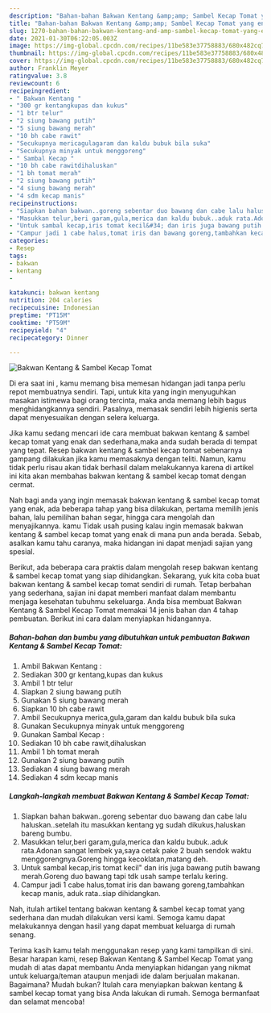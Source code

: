 ```yaml
---
description: "Bahan-bahan Bakwan Kentang &amp;amp; Sambel Kecap Tomat yang enak Untuk Jualan"
title: "Bahan-bahan Bakwan Kentang &amp;amp; Sambel Kecap Tomat yang enak Untuk Jualan"
slug: 1270-bahan-bahan-bakwan-kentang-and-amp-sambel-kecap-tomat-yang-enak-untuk-jualan
date: 2021-01-30T06:22:05.003Z
image: https://img-global.cpcdn.com/recipes/11be583e37758883/680x482cq70/bakwan-kentang-sambel-kecap-tomat-foto-resep-utama.jpg
thumbnail: https://img-global.cpcdn.com/recipes/11be583e37758883/680x482cq70/bakwan-kentang-sambel-kecap-tomat-foto-resep-utama.jpg
cover: https://img-global.cpcdn.com/recipes/11be583e37758883/680x482cq70/bakwan-kentang-sambel-kecap-tomat-foto-resep-utama.jpg
author: Franklin Meyer
ratingvalue: 3.8
reviewcount: 6
recipeingredient:
- " Bakwan Kentang "
- "300 gr kentangkupas dan kukus"
- "1 btr telur"
- "2 siung bawang putih"
- "5 siung bawang merah"
- "10 bh cabe rawit"
- "Secukupnya mericagulagaram dan kaldu bubuk bila suka"
- "Secukupnya minyak untuk menggoreng"
- " Sambal Kecap "
- "10 bh cabe rawitdihaluskan"
- "1 bh tomat merah"
- "2 siung bawang putih"
- "4 siung bawang merah"
- "4 sdm kecap manis"
recipeinstructions:
- "Siapkan bahan bakwan..goreng sebentar duo bawang dan cabe lalu haluskan..setelah itu masukkan kentang yg sudah dikukus,haluskan bareng bumbu."
- "Masukkan telur,beri garam,gula,merica dan kaldu bubuk..aduk rata.Adonan sangat lembek ya,saya cetak pake 2 buah sendok waktu menggorengnya.Goreng hingga kecoklatan,matang deh."
- "Untuk sambal kecap,iris tomat kecil&#34; dan iris juga bawang putih bawang merah.Goreng duo bawang tapi tdk usah sampe terlalu kering."
- "Campur jadi 1 cabe halus,tomat iris dan bawang goreng,tambahkan kecap manis, aduk rata..siap dihidangkan."
categories:
- Resep
tags:
- bakwan
- kentang
- 

katakunci: bakwan kentang  
nutrition: 204 calories
recipecuisine: Indonesian
preptime: "PT15M"
cooktime: "PT59M"
recipeyield: "4"
recipecategory: Dinner

---
```



![Bakwan Kentang &amp; Sambel Kecap Tomat](https://img-global.cpcdn.com/recipes/11be583e37758883/680x482cq70/bakwan-kentang-sambel-kecap-tomat-foto-resep-utama.jpg)

Di era  saat ini , kamu memang bisa memesan hidangan jadi tanpa perlu repot membuatnya sendiri. Tapi, untuk kita yang ingin menyuguhkan masakan istimewa bagi orang tercinta, maka anda memang lebih bagus menghidangkannya sendiri. Pasalnya, memasak sendiri lebih higienis serta dapat menyesuaikan dengan selera keluarga.

Jika kamu sedang mencari ide cara membuat bakwan kentang &amp; sambel kecap tomat yang enak dan sederhana,maka anda sudah berada di tempat yang tepat. Resep bakwan kentang &amp; sambel kecap tomat  sebenarnya gampang dilakukan jika kamu memasaknya dengan teliti. Namun, kamu tidak perlu risau akan tidak berhasil dalam melakukannya 
karena di artikel ini kita akan membahas bakwan kentang &amp; sambel kecap tomat dengan cermat.  



Nah bagi anda yang ingin memasak bakwan kentang &amp; sambel kecap tomat yang enak, ada beberapa tahap yang bisa dilakukan, pertama memilih jenis bahan, lalu pemilihan bahan segar, hingga cara mengolah dan menyajikannya. kamu Tidak usah pusing kalau ingin memasak bakwan kentang &amp; sambel kecap tomat yang enak di mana pun anda berada. Sebab, asalkan kamu  tahu caranya, maka hidangan ini dapat menjadi sajian yang spesial.

Berikut, ada beberapa cara praktis  dalam mengolah resep bakwan kentang &amp; sambel kecap tomat yang siap dihidangkan. Sekarang, yuk kita coba buat bakwan kentang &amp; sambel kecap tomat sendiri di rumah. Tetap berbahan yang sederhana, sajian ini dapat memberi manfaat dalam membantu menjaga kesehatan tubuhmu sekeluarga. Anda bisa membuat Bakwan Kentang &amp; Sambel Kecap Tomat memakai 14 jenis bahan dan 4 tahap pembuatan. Berikut ini cara dalam menyiapkan hidangannya.

<!--inarticleads1-->

##### Bahan-bahan dan bumbu yang dibutuhkan untuk pembuatan Bakwan Kentang &amp; Sambel Kecap Tomat:

1. Ambil  Bakwan Kentang :
1. Sediakan 300 gr kentang,kupas dan kukus
1. Ambil 1 btr telur
1. Siapkan 2 siung bawang putih
1. Gunakan 5 siung bawang merah
1. Siapkan 10 bh cabe rawit
1. Ambil Secukupnya merica,gula,garam dan kaldu bubuk bila suka
1. Gunakan Secukupnya minyak untuk menggoreng
1. Gunakan  Sambal Kecap :
1. Sediakan 10 bh cabe rawit,dihaluskan
1. Ambil 1 bh tomat merah
1. Gunakan 2 siung bawang putih
1. Sediakan 4 siung bawang merah
1. Sediakan 4 sdm kecap manis




<!--inarticleads2-->

##### Langkah-langkah membuat Bakwan Kentang &amp; Sambel Kecap Tomat:

1. Siapkan bahan bakwan..goreng sebentar duo bawang dan cabe lalu haluskan..setelah itu masukkan kentang yg sudah dikukus,haluskan bareng bumbu.
1. Masukkan telur,beri garam,gula,merica dan kaldu bubuk..aduk rata.Adonan sangat lembek ya,saya cetak pake 2 buah sendok waktu menggorengnya.Goreng hingga kecoklatan,matang deh.
1. Untuk sambal kecap,iris tomat kecil&#34; dan iris juga bawang putih bawang merah.Goreng duo bawang tapi tdk usah sampe terlalu kering.
1. Campur jadi 1 cabe halus,tomat iris dan bawang goreng,tambahkan kecap manis, aduk rata..siap dihidangkan.




Nah, itulah artikel tentang  bakwan kentang &amp; sambel kecap tomat  yang sederhana dan mudah dilakukan versi kami. Semoga kamu dapat melakukannya dengan hasil yang dapat membuat keluarga di rumah senang. 

Terima kasih kamu telah menggunakan resep yang kami tampilkan di sini. Besar harapan kami, resep  Bakwan Kentang &amp; Sambel Kecap Tomat yang mudah di atas dapat membantu Anda menyiapkan hidangan yang nikmat untuk keluarga/teman ataupun menjadi ide dalam berjualan makanan. Bagaimana? Mudah bukan? Itulah cara menyiapkan bakwan kentang &amp; sambel kecap tomat yang bisa Anda lakukan di rumah. Semoga bermanfaat dan selamat mencoba!

